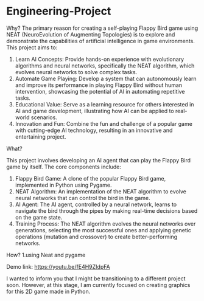 # Engineering-Project
Why?
The primary reason for creating a self-playing Flappy Bird game using NEAT (NeuroEvolution of Augmenting Topologies) is to explore and demonstrate the capabilities of artificial intelligence in game environments. This project aims to:

1. Learn AI Concepts: Provide hands-on experience with evolutionary algorithms and neural networks, specifically the NEAT algorithm, which evolves neural networks to solve complex tasks.
2. Automate Game Playing: Develop a system that can autonomously learn and improve its performance in playing Flappy Bird without human intervention, showcasing the potential of AI in automating repetitive tasks.
3. Educational Value: Serve as a learning resource for others interested in AI and game development, illustrating how AI can be applied to real-world scenarios.
4. Innovation and Fun: Combine the fun and challenge of a popular game with cutting-edge AI technology, resulting in an innovative and entertaining project.

What?

This project involves developing an AI agent  that can play the Flappy Bird game by itself. The core components include:

1. Flappy Bird Game: A clone of the popular Flappy Bird game, implemented in Python using Pygame.
2. NEAT Algorithm: An implementation of the NEAT algorithm to evolve neural networks that can control the bird in the game.
3. AI Agent: The AI agent, controlled by a neural network, learns to navigate the bird through the pipes by making real-time decisions based on the game state.
4. Training Process: The NEAT algorithm evolves the neural networks over generations, selecting the most successful ones and applying genetic operations (mutation and crossover) to create better-performing networks.

How?
1.using Neat and pygame

Demo link: https://youtu.be/fE4H9ZIdpFA


I wanted to inform you that I might be transitioning to a different project soon. However, at this stage, I am currently focused on creating graphics for this 2D game made in Python. 
